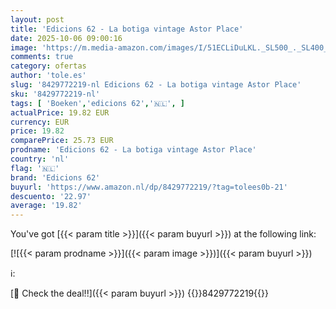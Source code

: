 ```yaml
---
layout: post
title: 'Edicions 62 - La botiga vintage Astor Place'
date: 2025-10-06 09:00:16
image: 'https://m.media-amazon.com/images/I/51ECLiDuLKL._SL500_._SL400_.jpg'
comments: true
category: ofertas
author: 'tole.es'
slug: '8429772219-nl Edicions 62 - La botiga vintage Astor Place'
sku: '8429772219-nl'
tags: [ 'Boeken','edicions 62','🇳🇱', ]
actualPrice: 19.82 EUR
currency: EUR
price: 19.82
comparePrice: 25.73 EUR
prodname: 'Edicions 62 - La botiga vintage Astor Place'
country: 'nl'
flag: '🇳🇱'
brand: 'Edicions 62'
buyurl: 'https://www.amazon.nl/dp/8429772219/?tag=tolees0b-21'
descuento: '22.97'
average: '19.82'
---
```


You've got [{{< param title >}}]({{< param buyurl >}}) at the following link:

[![{{< param prodname >}}]({{< param image >}})]({{< param buyurl >}})

ℹ️:


[🛒 Check the deal!!]({{< param buyurl >}})
{{<world>}}8429772219{{</world>}}
